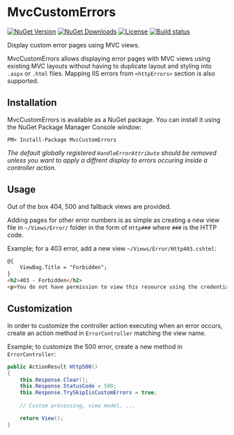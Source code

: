 # MvcCustomErrors

[![NuGet Version](https://img.shields.io/nuget/v/MvcCustomErrors.svg)](https://www.nuget.org/packages/MvcCustomErrors)
[![NuGet Downloads](https://img.shields.io/nuget/dt/MvcCustomErrors.svg)](https://www.nuget.org/packages/MvcCustomErrors)
[![License](https://img.shields.io/badge/license-MIT-blue.svg)](https://raw.githubusercontent.com/mergut/MvcCustomErrors/master/LICENSE)
[![Build status](https://ci.appveyor.com/api/projects/status/0n4p2yapfmd7saf9/branch/master?svg=true)](https://ci.appveyor.com/project/mergut/mvccustomerrors/branch/master)

Display custom error pages using MVC views.

MvcCustomErrors allows displaying error pages with MVC views using existing MVC layouts without having to duplicate layout and styling into `.aspx` or `.html` files.
Mapping IIS errors from `<httpErrors>` section is also supported.


## Installation
MvcCustomErrors is available as a NuGet package. You can install it using the NuGet Package Manager Console window:
```
PM> Install-Package MvcCustomErrors
```

*The default globally registered `HandleErrorAttribute` should be removed unless you want to apply a diffrent display to errors occuring inside a controller action.*

## Usage
Out of the box 404, 500 and fallback views are provided.

Adding pages for other error numbers is as simple as creating a new view file in `~/Views/Error/` folder in the form of `Http###` where `###` is the HTTP code.

Example; for a 403 error, add a new view `~/Views/Error/Http403.cshtml`:
```html
@{
    ViewBag.Title = "Forbidden";
}
<h2>403 - Forbidden</h2>
<p>You do not have permission to view this resource using the credentials that you supplied.</p>
```


## Customization

In order to customize the controller action executing when an error occurs, create an action method in `ErrorController` matching the view name.

Example; to customize the 500 error, create a new method in `ErrorController`:
```csharp
public ActionResult Http500()
{
    this.Response.Clear();
    this.Response.StatusCode = 500;
    this.Response.TrySkipIisCustomErrors = true;
    
    // Custom processing, view model, ...

    return View();
}
```
